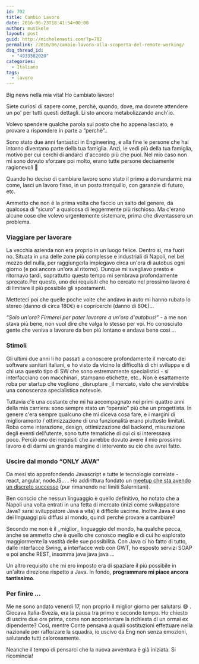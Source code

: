 ```yaml
---
id: 702
title: Cambio Lavoro
date: 2016-06-23T18:41:54+00:00
author: musikele
layout: post
guid: http://michelenasti.com/?p=702
permalink: /2016/06/cambio-lavoro-alla-scoperta-del-remote-working/
dsq_thread_id:
  - "4933582020"
categories:
  - Italiano
tags:
  - lavoro
---
```

Big news nella mia vita! Ho cambiato lavoro!

Siete curiosi di sapere come, perchè, quando, dove, ma dovrete attendere un po' per tutti questi dettagli. Li sto ancora metabolizzando anch'io.

Volevo spendere qualche parola sul posto che ho appena lasciato, e provare a rispondere in parte a &#8220;perchè&#8221;..

Sono stato due anni fantastici in Engineering, e alla fine le persone che hai intorno diventano parte della tua famiglia. Anzi, le vedi più della tua famiglia, motivo per cui cerchi di andarci d'accordo più che puoi. Nel mio caso non mi sono dovuto sforzare poi molto, erano tutte persone decisamente ragionevoli 🙂

Quando ho deciso di cambiare lavoro sono stato il primo a domandarmi: ma come, lasci un lavoro fisso, in un posto tranquillo, con garanzie di futuro, etc.
  
Ammetto che non é la prima volta che faccio un salto del genere, da qualcosa di &#8220;sicuro&#8221; a qualcosa di leggermente più rischioso. Ma c'erano alcune cose che volevo urgentemente sistemare, prima che diventassero un problema.

### Viaggiare per lavorare

La vecchia azienda non era proprio in un luogo felice. Dentro si, ma fuori no. Situata in una delle zone più complesse e industriali di Napoli, nel bel mezzo del nulla, per raggiungerla impiegavo circa un'ora di autobus ogni giorno (e poi ancora un'ora al ritorno). Dunque mi svegliavo presto e ritornavo tardi, soprattutto questo tempo mi sembrava profondamente sprecato.Per questo, uno dei requisiti che ho cercato nel prossimo lavoro é di limitare il più possibile gli spostamenti.

Metteteci poi che quelle poche volte che andavo in auto mi hanno rubato lo stereo (danno di circa 180€) e i copricerchi (danno di 80€)...

_&#8220;Solo un'ora? Firmerei per poter lavorare a un'ora d'autobus!&#8221;_ - a me non stava più bene, non vuol dire che valga lo stesso per voi. Ho conosciuto gente che veniva a lavorare da ben più lontano e andava bene così ...

### Stimoli

Gli ultimi due anni li ho passati a conoscere profondamente il mercato dei software sanitari italiani, e ho visto da vicino le difficoltà di chi sviluppa e di chi usa questo tipo di SW che sono estremamente specialistici - si interfacciano con macchinari, stampano etichette, etc.. Non è esattamente roba per startup che vogliono _disruptare _il mercato, visto che servirebbe una conoscenza specialistica notevole.

Tuttavia c'è una costante che mi ha accompagnato nei primi quattro anni della mia carriera: sono sempre stato un &#8220;operaio&#8221; più che un progettista. In genere c'era sempre qualcuno che mi diceva cosa fare, e i margini di miglioramento / ottimizzazione di una funzionalità erano piuttosto limitati. Roba come interazione, design, ottimizzazione del backend, misurazione degli eventi dell'utente, sono tutte tematiche di cui ci si interessava poco. Perciò uno dei requisiti che avrebbe dovuto avere il mio prossimo lavoro è di darmi un grande margine di intervento su ciò che avrei fatto.

### Uscire dal mondo &#8220;ONLY JAVA&#8221;

Da mesi sto approfondendo Javascript e tutte le tecnologie correlate - react, angular, nodeJS... . Ho addirittura fondato un [meetup che sta avendo un discreto successo](http://michelenasti.com/2016/02/javascript-meetup-a-salerno/) (pur rimanendo nei limiti Salernitani).

Ben conscio che nessun linguaggio è quello definitivo, ho notato che a Napoli una volta entrati in una fetta di mercato (inizi come sviluppatore Java? sarai sviluppatore Java a vita) è difficile uscirne. Inoltre Java è uno dei linguaggi più diffusi al mondo, quindi perchè provare a cambiare?

Secondo me non è il \_miglior\_ linguaggio del mondo, ha qualche pecca, anche se ammetto che è quello che conosco meglio e di cui ho esplorato maggiormente la vastità delle sue possibilità. Con Java ci ho fatto di tutto, dalle interfacce Swing, a interfacce web con GWT, ho esposto servizi SOAP e poi anche REST, insomma java java java ...

Un altro requisito che mi ero imposto era di spaziare il più possibile in un'altra direzione rispetto a Java. In fondo, **programmare mi piace ancora tantissimo**.

### Per finire ...

Me ne sono andato venerdì 17, non proprio il miglior giorno per salutarsi 😅 . Giocava Italia-Svezia, era la pausa tra primo e secondo tempo. Ho chiesto di uscire due ore prima, come non accontentare la richiesta di un ormai ex dipendente? Così, mentre Conte pensava a quali sostituzioni effettuare nella nazionale per rafforzare la squadra, io uscivo da Eng non senza emozioni, salutando tutti calorosamente.

Neanche il tempo di pensarci che la nuova avventura è già iniziata. Si ricomincia!